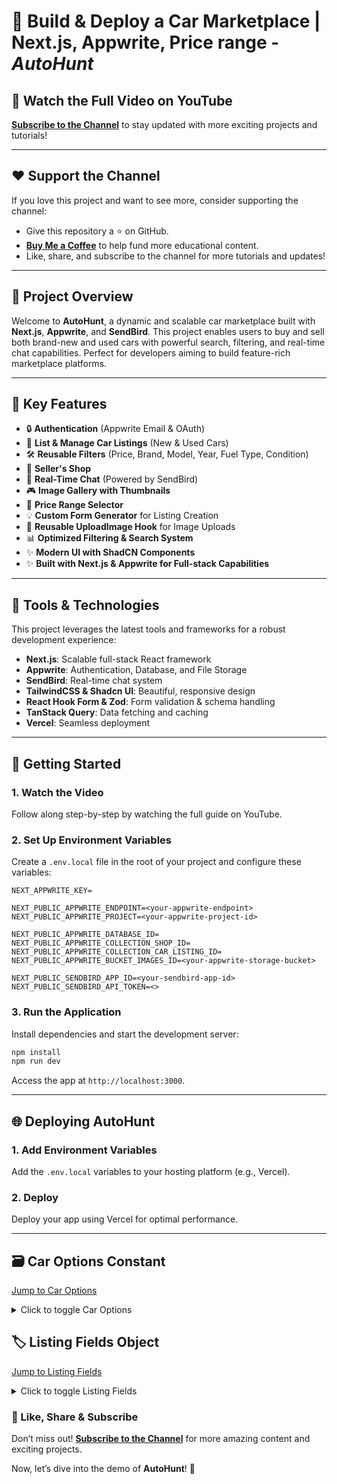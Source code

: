 # 🌟 Build & Deploy a Car Marketplace | Next.js, Appwrite, Price range - _AutoHunt_

## 🎥 Watch the Full Video on YouTube

**[Subscribe to the Channel](https://tinyurl.com/subcribe-to-techwithEmma)** to stay updated with more exciting projects and tutorials!

---

## ❤️ Support the Channel

If you love this project and want to see more, consider supporting the channel:

- Give this repository a ⭐️ on GitHub.
- **[Buy Me a Coffee](https://www.buymeacoffee.com/techwithemmaofficial)** to help fund more educational content.
- Like, share, and subscribe to the channel for more tutorials and updates!

---

## 📌 Project Overview

Welcome to **AutoHunt**, a dynamic and scalable car marketplace built with **Next.js**, **Appwrite**, and **SendBird**. This project enables users to buy and sell both brand-new and used cars with powerful search, filtering, and real-time chat capabilities. Perfect for developers aiming to build feature-rich marketplace platforms.

---

## 🌟 Key Features

- 🔒 **Authentication** (Appwrite Email & OAuth)
- 🚗 **List & Manage Car Listings** (New & Used Cars)
- 🛠️ **Reusable Filters** (Price, Brand, Model, Year, Fuel Type, Condition)
- 🏢 **Seller's Shop**
- 🔄 **Real-Time Chat** (Powered by SendBird)
- 🎮 **Image Gallery with Thumbnails**
- 💎 **Price Range Selector**
- 💡 **Custom Form Generator** for Listing Creation
- 💄 **Reusable UploadImage Hook** for Image Uploads
- 📊 **Optimized Filtering & Search System**
- ✨ **Modern UI with ShadCN Components**
- ✨ **Built with Next.js & Appwrite for Full-stack Capabilities**

---

## 🚀 Tools & Technologies

This project leverages the latest tools and frameworks for a robust development experience:

- **Next.js**: Scalable full-stack React framework
- **Appwrite**: Authentication, Database, and File Storage
- **SendBird**: Real-time chat system
- **TailwindCSS & Shadcn UI**: Beautiful, responsive design
- **React Hook Form & Zod**: Form validation & schema handling
- **TanStack Query**: Data fetching and caching
- **Vercel**: Seamless deployment

---

## 🔀 Getting Started

### 1. Watch the Video

Follow along step-by-step by watching the full guide on YouTube.

### 2. Set Up Environment Variables

Create a `.env.local` file in the root of your project and configure these variables:

```plaintext
NEXT_APPWRITE_KEY=

NEXT_PUBLIC_APPWRITE_ENDPOINT=<your-appwrite-endpoint>
NEXT_PUBLIC_APPWRITE_PROJECT=<your-appwrite-project-id>

NEXT_PUBLIC_APPWRITE_DATABASE_ID=
NEXT_PUBLIC_APPWRITE_COLLECTION_SHOP_ID=
NEXT_PUBLIC_APPWRITE_COLLECTION_CAR_LISTING_ID=
NEXT_PUBLIC_APPWRITE_BUCKET_IMAGES_ID=<your-appwrite-storage-bucket>

NEXT_PUBLIC_SENDBIRD_APP_ID=<your-sendbird-app-id>
NEXT_PUBLIC_SENDBIRD_API_TOKEN=<>
```

### 3. Run the Application

Install dependencies and start the development server:

```bash
npm install
npm run dev
```

Access the app at `http://localhost:3000`.

---

## 🌐 Deploying AutoHunt

### 1. Add Environment Variables

Add the `.env.local` variables to your hosting platform (e.g., Vercel).

### 2. Deploy

Deploy your app using Vercel for optimal performance.

---

## 🗃️ Car Options Constant

[Jump to Car Options](#️-car-options-constant)

<details>
  <summary>Click to toggle Car Options</summary>

```javascript
export const CAR_BRAND_OPTIONS = [
  { value: "mercedes-benz", label: "Mercedes Benz" },
  { value: "tesla", label: "Tesla" },
  { value: "lexus", label: "Lexus" },
  { value: "toyota", label: "Toyota" },
  { value: "bmw", label: "BMW" },
  { value: "ford", label: "Ford" },
  { value: "tata", label: "Tata" },
  { value: "audi", label: "Audi" },
  { value: "hyundai", label: "Hyundai" },
];

export const CAR_MODEL_OPTIONS = [
  { key: "mercedes-benz", value: "gle-class", label: "GLE-Class" },
  { key: "mercedes-benz", value: "glk-class", label: "GLK-Class" },
  { key: "mercedes-benz", value: "g-class", label: "G-Class" },
  { key: "mercedes-benz", value: "s-class", label: "S-Class" },
  { key: "tesla", value: "model-s", label: "Model S" },
  { key: "tesla", value: "model-3", label: "Model 3" },
  { key: "tesla", value: "model-x", label: "Model X" },
  { key: "lexus", value: "es300", label: "ES 300" },
  { key: "lexus", value: "rx350", label: "RX 350" },
  { key: "lexus", value: "gx460", label: "GX 460" },
  { key: "toyota", value: "camry", label: "Camry" },
  { key: "toyota", value: "land-cruiser", label: "Land Cruiser" },
  { key: "toyota", value: "corolla", label: "Corolla" },
  { key: "toyota", value: "camry-hybrid", label: "Camry Hybrid" },
];

export const CAR_BODY_TYPE_OPTIONS = [
  { value: "sedan", label: "Sedan" },
  { value: "suv", label: "SUV" },
  { value: "truck", label: "Truck" },
  { value: "hatchback", label: "Hatchback" },
  { value: "coupe", label: "Coupe" },
  { value: "convertible", label: "Convertible" },
  { value: "van", label: "Van/Minivan" },
  { value: "wagon", label: "Wagon" },
  { value: "other", label: "Other" },
];

export const CAR_SECOND_CONDITION_OPTIONS = [
  { value: "afterCrash", label: "After Crash" },
  { value: "engineIssue", label: "Engine Issue" },
  { value: "gearIssue", label: "Gear Issue" },
  { value: "needBodyRepair", label: "Needs Body Repair" },
  { value: "needRepair", label: "Needs Repair" },
  { value: "needRepainting", label: "Needs Repainting" },
  { value: "tireDamage", label: "Tire Damage" },
  { value: "glassDamage", label: "Glass Damage" },
  { value: "electricalIssue", label: "Electrical Issue" },
  { value: "suspensionIssue", label: "Suspension Issue" },
  { value: "brakeIssue", label: "Brake Issue" },
  { value: "interiorDamage", label: "Interior Damage" },
  { value: "minorWearTear", label: "Minor Wear and Tear" },
  { value: "noFault", label: "No Fault" },
];

export const CAR_KEY_FEATURES_OPTIONS = [
  { value: "sunroof", label: "Sunroof/Moonroof" },
  { value: "navigation", label: "Navigation System" },
  { value: "leatherSeats", label: "Leather Seats" },
  { value: "cooledSeats", label: "Cooled Seats (Ventilated)" },
  { value: "powerSeats", label: "Power Seats" },
  { value: "premiumSound", label: "Premium Sound System" },
  { value: "alloyWheels", label: "Alloy Wheels" },
  { value: "parkingSensors", label: "Parking Sensors" },
  { value: "rearviewCamera", label: "Rearview Camera" },
  { value: "360Camera", label: "360° Camera" },
  { value: "adaptiveCruiseControl", label: "Adaptive Cruise Control" },
  {
    value: "automaticEmergencyBraking",
    label: "Automatic Emergency Braking",
  },
  { value: "bluetooth", label: "Bluetooth Connectivity" },
  { value: "appleCarplay", label: "Apple CarPlay" },
  { value: "androidAuto", label: "Android Auto" },
  { value: "keylessEntry", label: "Keyless Entry" },
  { value: "pushButtonStart", label: "Push Button Start" },
  { value: "remoteStart", label: "Remote Start" },
  { value: "powerLocks", label: "Power Locks" },
  { value: "airConditioning", label: "Air Conditioning" },
];

export const CAR_COLOR_OPTIONS = [
  {
    value: "white",
    label: "White",
  },
  {
    value: "gray",
    label: "gray",
  },
  {
    value: "black",
    label: "Black",
  },
  {
    value: "red",
    label: "Red",
  },
  {
    value: "blue",
    label: "Blue",
  },
  {
    value: "other",
    label: "Other",
  },
];

export const CAR_CONDITION_OPTIONS = [
  { value: "BRAND_NEW", label: "Brand New" },
  { value: "USED", label: "Used" },
];

export const CAR_FUELTYPE_OPTIONS = [
  { value: "PETROL", label: "Petrol" },
  { value: "DIESEL", label: "Diesel" },
  { value: "ELECTRIC", label: "Electric" },
  { value: "HYBRID", label: "Hybrid" },
];

export const CAR_TRANSMISSION_OPTIONS = [
  { value: "AUTOMATIC", label: "Automatic" },
  { value: "MANUAL", label: "Manual" },
  { value: "CVT", label: "CVT" },
  { value: "AMT", label: "AMT" },
];

export const CAR_DRIVETRAIN_OPTIONS = [
  { value: "FWD", label: "Front-Wheel Drive (FWD)" },
  { value: "RWD", label: "Rear-Wheel Drive (RWD)" },
  { value: "AWD", label: "All-Wheel Drive (AWD)" },
  { value: "4WD", label: "Four-Wheel Drive (4WD)" },
];

export const CAR_YEAR_OPTIONS = [
  { value: "2025", label: "2025" },
  { value: "2023", label: "2023" },
  { value: "2020", label: "2020" },
  { value: "2019", label: "2019" },
  { value: "2017", label: "2017" },
  { value: "2015", label: "2015" },
  { value: "2013", label: "2013" },
  { value: "2012", label: "2012" },
  { value: "2011", label: "2011" },
];

export const CAR_YEAR_RANGE_OPTIONS = [
  { value: "2011-2013", label: "2011 - 2013" },
  { value: "2015-2017", label: "2015 - 2017" },
  { value: "2019-2020", label: "2019 - 2020" },
  { value: "2021-2023", label: "2021 - 2023" },
];

export const CAR_PRICE_RANGE_OPTIONS = [
  { value: "0-50000", label: "Under 50k" },
  { value: "50000-100000", label: "50 - 100k" },
  { value: "100000-300000", label: "100 - 300k" },
  { value: "300000-500000", label: "300 - 500k" },
  { value: "500000-1000000", label: "500 - 1M" },
  { value: "custom", label: "Custom" },
];
```

</details>

## 🏷️ Listing Fields Object

[Jump to Listing Fields](#️-listing-fields-object)

<details>
  <summary>Click to toggle Listing Fields</summary>

```javascript
export const addListingFields: FieldType[] = [
  {
    name: "brand",
    fieldType: "select",
    label: "Brand (Make)",
    required: true,
    disabled: false,
    options: CAR_BRAND_OPTIONS,
  },
  {
    name: "model",
    fieldType: "select",
    label: "Model",
    required: true,
    disabled: false,
    options: CAR_MODEL_OPTIONS,
  },
  {
    name: "yearOfManufacture",
    fieldType: "select",
    label: "Year of Manufacture",
    required: true,
    disabled: false,
    options: CAR_YEAR_OPTIONS,
  },
  {
    name: "exteriorColor",
    fieldType: "select",
    label: "Exterior Color",
    required: true,
    disabled: false,
    options: CAR_COLOR_OPTIONS,
  },
  {
    name: "interiorColor",
    fieldType: "select",
    label: "Interior Color",
    required: false,
    disabled: false,
    options: CAR_COLOR_OPTIONS,
  },
  {
    name: "condition",
    fieldType: "select",
    label: "Condition",
    required: true,
    disabled: false,
    options: CAR_CONDITION_OPTIONS,
  },
  {
    name: "secondCondition",
    fieldType: "multiselect",
    label: "Second Condition (Optional)",
    required: false,
    disabled: false,
    options: CAR_SECOND_CONDITION_OPTIONS,
  },
  {
    name: "mileage",
    fieldType: "number",
    label: "Mileage",
    required: false,
    disabled: false,
  },
  {
    name: "transmission",
    fieldType: "select",
    label: "Transmission",
    required: true,
    disabled: false,
    options: CAR_TRANSMISSION_OPTIONS,
  },
  {
    name: "fuelType",
    fieldType: "select",
    label: "Fuel Type",
    required: true,
    disabled: false,
    options: CAR_FUELTYPE_OPTIONS,
  },
  {
    name: "keyFeatures",
    fieldType: "multiselect",
    label: "Key Features (Optional)",
    required: false,
    disabled: false,
    options: CAR_KEY_FEATURES_OPTIONS,
  },

  {
    name: "vin",
    fieldType: "text",
    label: "VIN Chassis Number",
    required: false,
  },
  {
    name: "bodyType",
    fieldType: "select",
    label: "Body Type",
    required: false,
    disabled: false,
    options: CAR_BODY_TYPE_OPTIONS,
  },

  {
    name: "drivetrain",
    fieldType: "select",
    label: "Drivetrain",
    required: true,
    disabled: false,
    options: CAR_DRIVETRAIN_OPTIONS,
  },
  {
    name: "seatingCapacity",
    fieldType: "number",
    label: "Seating Capacity",
    required: false,
    disabled: false,
  },
  {
    name: "description",
    fieldType: "textarea",
    label: "Description",
    col: 2,
    required: false,
    disabled: false,
  },
  {
    name: "price",
    fieldType: "currency",
    label: "Price",
    col: 1,
    required: true,
    disabled: false,
  },
  {
    name: "contactPhone",
    fieldType: "phone",
    label: "Contact Phone Number",
    required: true,
    disabled: false,
  },
];
```

## </details>

### 🎦 Like, Share & Subscribe

Don’t miss out! **[Subscribe to the Channel](https://tinyurl.com/subcribe-to-techwithEmma)** for more amazing content and exciting projects.

Now, let’s dive into the demo of **AutoHunt**! 🚀
